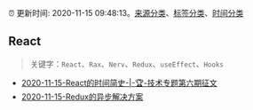 :alarm_clock: 更新时间: 2020-11-15 09:48:13。[来源分类](../README.md)、[标签分类](../TAGS.md)、[时间分类](../TIMELINE.md)

## React


> 关键字：`React`、`Rax`、`Nerv`、`Redux`、`useEffect`、`Hooks`



- [2020-11-15-React的时间简史-|-🏆-技术专题第六期征文](https://juejin.im/post/6895262415919775758) 
- [2020-11-15-Redux的异步解决方案](https://juejin.im/post/6895257903909830664) 